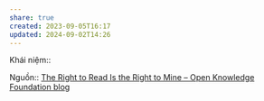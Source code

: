 ```yaml
---
share: true
created: 2023-09-05T16:17
updated: 2024-09-02T14:26
---
```

Khái niệm:: 

Nguồn:: [The Right to Read Is the Right to Mine – Open Knowledge Foundation blog](https://blog.okfn.org/2012/06/01/the-right-to-read-is-the-right-to-mine/)